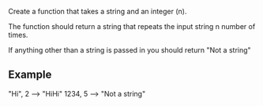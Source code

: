 Create a function that takes a string and an integer (n).

The function should return a string that repeats the input string n number of times.

If anything other than a string is passed in you should return "Not a string"

## Example
"Hi", 2 --> "HiHi"
1234, 5 --> "Not a string"